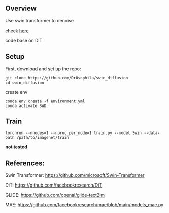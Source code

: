 ## Overview

Use swin transformer to denoise

check [here](https://github.com/Dr0sophila/swin_diffusion/blob/main/models.py)

code base on DiT

## Setup

First, download and set up the repo:

```
git clone https://github.com/Dr0sophila/swin_diffusion
cd swin_diffusion
```

create env

```
conda env create -f environment.yml
conda activate SWD
```

## Train

```
torchrun --nnodes=1 --nproc_per_node=1 train.py --model Swin --data-path /path/to/imagenet/train
```

**~~not tested~~**

## References:
Swin Transformer: https://github.com/microsoft/Swin-Transformer

DiT: https://github.com/facebookresearch/DiT

GLIDE: https://github.com/openai/glide-text2im

MAE: https://github.com/facebookresearch/mae/blob/main/models_mae.py

